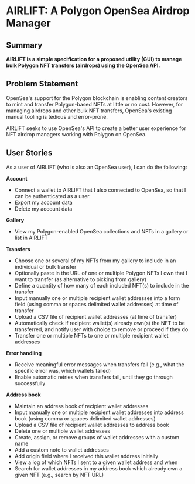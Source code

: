 # AIRLIFT: A Polygon OpenSea Airdrop Manager

## Summary

**AIRLIFT is a simple specification for a proposed utility (GUI) to manage bulk Polygon NFT transfers (airdrops) using the OpenSea API.**

## Problem Statement

OpenSea's support for the Polygon blockchain is enabling content creators to mint and transfer Polygon-based NFTs at little or no cost. However, for managing airdrops and other bulk NFT transfers, OpenSea's existing manual tooling is tedious and error-prone. 

AIRLIFT seeks to use OpenSea's API to create a better user experience for NFT airdrop managers working with Polygon on OpenSea.

## User Stories

As a user of AIRLIFT (who is also an OpenSea user), I can do the following:

**Account**

- Connect a wallet to AIRLIFT that I also connected to OpenSea, so that I can be authenticated as a user.
- Export my account data
- Delete my account data

**Gallery**

- View my Polygon-enabled OpenSea collections and NFTs in a gallery or list in AIRLIFT

**Transfers**

- Choose one or several of my NFTs from my gallery to include in an individual or bulk transfer
- Optionally paste in the URL of one or multiple Polygon NFTs I own that I want to transfer (as alternative to picking from gallery)
- Define a quantity of how many of each included NFT(s) to include in the transfer
- Input manually one or multiple recipient wallet addresses into a form field (using comma or spaces delimited wallet addresses) at time of transfer
- Upload a CSV file of recipient wallet addresses (at time of transfer)
- Automatically check if recipient wallet(s) already own(s) the NFT to be transferred, and notify user with choice to remove or proceed if they do
- Transfer one or multiple NFTs to one or multiple recipient wallet addresses

**Error handling**

- Receive meaningful error messages when transfers fail (e.g., what the specific error was, which wallets failed)
- Enable automatic retries when transfers fail, until they go through successfully

**Address book**

- Maintain an address book of recipient wallet addresses
- Input manually one or multiple recipient wallet addresses into address book (using comma or spaces delimited wallet addresses)
- Upload a CSV file of recipient wallet addresses to address book
- Delete one or multiple wallet addresses
- Create, assign, or remove groups of wallet addresses with a custom name
- Add a custom note to wallet addresses
- Add origin field where I received this wallet address initially 
- View a log of which NFTs I sent to a given wallet address and when
- Search for wallet addresses in my address book which already own a given NFT (e.g., search by NFT URL)


